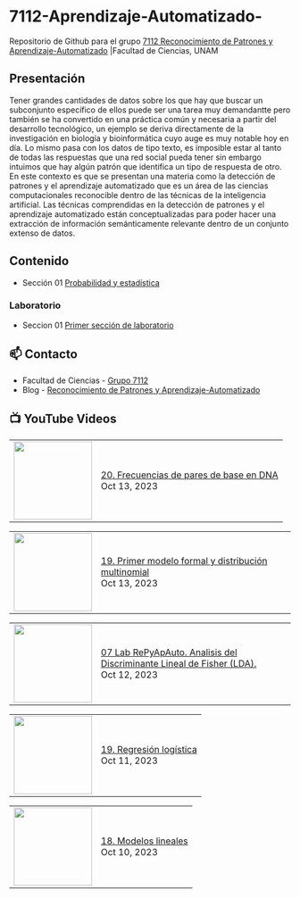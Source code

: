 # 7112-Aprendizaje-Automatizado-
Repositorio de Github para el grupo   [7112 Reconocimiento de Patrones y Aprendizaje-Automatizado](https://www.fciencias.unam.mx/docencia/horarios/presentacion/347481) |Facultad de Ciencias, UNAM

## Presentación
Tener grandes cantidades de datos sobre los que hay que buscar un subconjunto específico de ellos puede ser una tarea muy demandantte pero también se ha convertido en una práctica común y necesaria a partir del desarrollo tecnológico, un ejemplo se deriva directamente de la investigación en biología y bioinformática cuyo auge es muy notable hoy en día. Lo mismo pasa con los datos de tipo texto, es imposible estar al tanto de todas las respuestas que una red social pueda tener sin embargo intuimos que hay algún patrón que identifica un tipo de respuesta de otro. En este contexto es que se presentan una materia como la detección de patrones y el aprendizaje automatizado que es un área de las ciencias computacionales reconocible dentro de las técnicas de la inteligencia artificial. Las técnicas comprendidas en la detección de patrones y el aprendizaje automatizado están conceptualizadas para poder hacer una extracción de información semánticamente relevante dentro de un conjunto extenso de datos.

## Contenido
- Sección 01  [Probabilidad y estadística](https://github.com/7122-Aprendizaje-Automatizado/7112-Aprendizaje-Automatizado-/tree/main/Secci%C3%B3n%2001%20Probabilidad%20y%20Estadistica)

### Laboratorio
- Seccion 01  [Primer sección de laboratorio](https://github.com/7122-Aprendizaje-Automatizado/7112-Aprendizaje-Automatizado-/tree/main/Secci%C3%B3n01-Laboratorio)


## 📫 Contacto
- Facultad de Ciencias - [Grupo 7112](https://www.fciencias.unam.mx/docencia/horarios/presentacion/347481)
- Blog - [Reconocimiento de Patrones y Aprendizaje-Automatizado](https://sites.google.com/view/patronesciencias/inicio)

##  📺 	YouTube Videos
<!-- BLOG-POST-LIST:START --><table><tr><td><a href="https://www.youtube.com/watch?v=_ig5MfxMINA"><img width="140px" src="https://i.ytimg.com/vi/_ig5MfxMINA/mqdefault.jpg"></a></td>
<td><a href="https://www.youtube.com/watch?v=_ig5MfxMINA">20. Frecuencias de pares de base en DNA</a><br/>Oct 13, 2023</td></tr></table>
<table><tr><td><a href="https://www.youtube.com/watch?v=vAOFUnT_ewY"><img width="140px" src="https://i.ytimg.com/vi/vAOFUnT_ewY/mqdefault.jpg"></a></td>
<td><a href="https://www.youtube.com/watch?v=vAOFUnT_ewY">19. Primer modelo formal y distribución multinomial</a><br/>Oct 13, 2023</td></tr></table>
<table><tr><td><a href="https://www.youtube.com/watch?v=nuZdeJ9ghBI"><img width="140px" src="https://i.ytimg.com/vi/nuZdeJ9ghBI/mqdefault.jpg"></a></td>
<td><a href="https://www.youtube.com/watch?v=nuZdeJ9ghBI">07 Lab RePyApAuto. Analisis del Discriminante Lineal de Fisher &lpar;LDA&rpar;.</a><br/>Oct 12, 2023</td></tr></table>
<table><tr><td><a href="https://www.youtube.com/watch?v=p5tK4LqRrW0"><img width="140px" src="https://i.ytimg.com/vi/p5tK4LqRrW0/mqdefault.jpg"></a></td>
<td><a href="https://www.youtube.com/watch?v=p5tK4LqRrW0">19. Regresión logística</a><br/>Oct 11, 2023</td></tr></table>
<table><tr><td><a href="https://www.youtube.com/watch?v=0mHFQ5rQoJ4"><img width="140px" src="https://i.ytimg.com/vi/0mHFQ5rQoJ4/mqdefault.jpg"></a></td>
<td><a href="https://www.youtube.com/watch?v=0mHFQ5rQoJ4">18. Modelos lineales</a><br/>Oct 10, 2023</td></tr></table>
<!-- BLOG-POST-LIST:END -->
